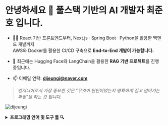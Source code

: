 <h1 align="left">안녕하세요 👀 풀스택 기반의 AI 개발자 최준호 입니다.</h1>

- 👨‍💻 React 기반 프론트엔드부터, Next.js · Spring Boot · Python을 활용한 백엔드 개발까지  
  AWS와 Docker를 활용한 CI/CD 구축으로 **End-to-End 개발이 가능합니다.**

- 🧠 최근에는 Hugging Face와 LangChain을 활용한 **RAG 기반 프로젝트**를 진행 중입니다.

- 📫 이메일 연락: **dijeungi@naver.com**

> *엔지니어로서 가장 중요한 것은 "무엇이 원인이었는지 명확하게 짚고 넘어가는 과정"을 하는 것 입니다.*

<p align="left">
  <img src="https://komarev.com/ghpvc/?username=dijeungi&label=Profile%20views&color=0e75b6&style=flat" alt="dijeungi" />
</p>

<details>
<summary><b>프로그래밍 언어 및 도구 툴 🔍</b></summary><br>
<img src="https://raw.githubusercontent.com/dijeungi/dijeungi/main/img/React.png" width="26px" style="padding-right: 10px"/>
<img src="https://raw.githubusercontent.com/dijeungi/dijeungi/main/img/Next.js.png" width="26px" style="padding-right: 10px"/>
<img src="https://raw.githubusercontent.com/dijeungi/dijeungi/main/img/Javascript.png" width="26px" style="padding-right: 10px"/>
<img src="https://raw.githubusercontent.com/dijeungi/dijeungi/main/img/Redux.png" width="26px" style="padding-right: 10px"/>
<img src="https://raw.githubusercontent.com/dijeungi/dijeungi/main/img/Zustand.png" width="26px" style="padding-right: 10px"/>

<img src="https://raw.githubusercontent.com/dijeungi/dijeungi/main/img/Java.png" width="26px" style="padding-right: 10px"/>
<img src="https://raw.githubusercontent.com/dijeungi/dijeungi/main/img/SpringBoot.png" width="26px" style="padding-right: 10px"/>
<img src="https://raw.githubusercontent.com/dijeungi/dijeungi/main/img/Python.png" width="26px" style="padding-right: 10px"/>

<img src="https://raw.githubusercontent.com/dijeungi/dijeungi/main/img/Cuda.png" width="26px" style="padding-right: 10px"/>
<img src="https://raw.githubusercontent.com/dijeungi/dijeungi/main/img/PyTorch.png" width="26px" style="padding-right: 10px"/>
<img src="https://raw.githubusercontent.com/dijeungi/dijeungi/main/img/WebSocket.png" width="26px" style="padding-right: 10px"/>
<img src="https://raw.githubusercontent.com/dijeungi/dijeungi/main/img/LangChain.png" width="26px" style="padding-right: 10px"/>

<img src="https://raw.githubusercontent.com/dijeungi/dijeungi/main/img/AWS.png" width="26px" style="padding-right: 10px"/>
<img src="https://raw.githubusercontent.com/dijeungi/dijeungi/main/img/Docker.png" width="26px" style="padding-right: 10px"/>
<img src="https://raw.githubusercontent.com/dijeungi/dijeungi/main/img/GithubActions.png" width="26px" style="padding-right: 10px"/>
<img src="https://raw.githubusercontent.com/dijeungi/dijeungi/main/img/CloudFlare.png" width="26px" style="padding-right: 10px"/>

<img src="https://raw.githubusercontent.com/dijeungi/dijeungi/main/img/MySQL.png" width="26px" style="padding-right: 10px"/>
<img src="https://raw.githubusercontent.com/dijeungi/dijeungi/main/img/PostgreSQL.png" width="26px" style="padding-right: 10px"/>
<img src="https://raw.githubusercontent.com/dijeungi/dijeungi/main/img/Redis.png" width="26px" style="padding-right: 10px"/>
</details>
